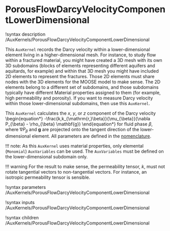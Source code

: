 # PorousFlowDarcyVelocityComponentLowerDimensional
!syntax description /AuxKernels/PorousFlowDarcyVelocityComponentLowerDimensional

This `AuxKernel` records the Darcy velocity within a lower-dimensional element living in a higher-dimensional mesh.  For instance, to study flow within a fractured material, you might have created a 3D mesh with its own 3D subdomains (blocks of elements representing different aquifers and aquitards, for example) and within that 3D mesh you might have included 2D elements to represent the fractures.  Those 2D elements must share nodes with the 3D elements for the MOOSE model to make sense.  The 2D elements belong to a different set of subdomains, and those subdomains typically have different Material properties assigned to them (for example, high permeability and porosity).  If you want to measure Darcy velocity within those lower-dimensional subdomains, then use this `AuxKernel`.

This `AuxKernel` calculates the *x*, *y*, or *z* component of the Darcy velocity
\begin{equation*}
  -\frac{k\,k_{\mathrm{r,}\beta}}{\mu_{\beta}}(\nabla P_{\beta} - \rho_{\beta} \mathbf{g})
\end{equation*}
for fluid phase $\beta$, where $\nabla P_{\beta}$ and $\mathbf{g}$ are projected onto the tangent direction of the lower-dimensional element.
 All parameters are defined in the [nomenclature](/porous_flow/nomenclature.md).

!!! note:
    As this `AuxKernel` uses material properties, only elemental (`Monomial`) `AuxVariables`
    can be used.  The `AuxVariables` must be defined on the lower-dimensional subdomain only.

!!! warning
    For the result to make sense, the permeability tensor, $k$, must not rotate tangential vectors to non-tangential vectors.  For instance, an isotropic permeability tensor is sensible.



!syntax parameters /AuxKernels/PorousFlowDarcyVelocityComponentLowerDimensional

!syntax inputs /AuxKernels/PorousFlowDarcyVelocityComponentLowerDimensional

!syntax children /AuxKernels/PorousFlowDarcyVelocityComponentLowerDimensional
